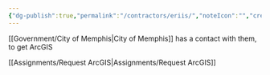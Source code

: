 ```yaml
---
{"dg-publish":true,"permalink":"/contractors/eriis/","noteIcon":"","created":"2025-07-07T14:23:44.189-05:00"}
---
```


[[Government/City of Memphis\|City of Memphis]] has a contact with them, to get ArcGIS

[[Assignments/Request ArcGIS\|Assignments/Request ArcGIS]]
